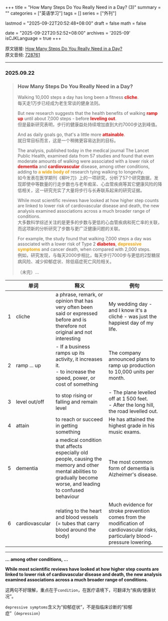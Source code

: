 +++
title = "How Many Steps Do You Really Need in a Day? (3)"
summary = ""
categories = ["英语学习"]
tags = []
series = ["外刊"]

lastmod = "2025-09-22T20:52:48+08:00"
draft = false
math = false

date = "2025-09-22T20:52:52+08:00"
archives = '2025-09'
isCJKLanguage = true
+++

原文链接: [How Many Steps Do You Really Need in a Day?](https://waikan.kekenet.com/#/waikanlisten/-1/728761)  
原文音频: [728761](https://k7.kekenet.com/Sound/2025/09/454yw_2439228TMa.mp3)

---

### 2025.09.22

> ### How Many Steps Do You Really Need in a Day?
> 
> Walking 10,000 steps a day has long been a fitness <strong style="color: red">cliche</strong>.  
> 每天走1万步已经成为老生常谈的健身法则。
>
> But new research suggests that the health benefits of walking <strong style="color: red">ramp up</strong> until about 7,000 steps - before <strong style="color: red">leveling out</strong>.  
> 但是最新研究表明，步行的健康益处持续增加直到大约7000步达到峰值。
>
> And as daily goals go, that's a little more <strong style="color: red">attainable</strong>.  
> 就日常目标而言，这是一个稍微更容易达到的目标。
>
> The analysis, published today in the medical journal The Lancet Public Health, examined data from 57 studies and found that even moderate amounts of walking were associated with a lower risk of <strong style="color: red">dementia</strong> and <strong style="color: red">cardiovascular</strong> disease, among other conditions, adding to <strong style="color: orange">a wide body of</strong> research tying walking to longevity.  
> 如今发表在医学期刊《柳叶刀》上的一项研究，分析了57个研究数据，发现即使中等数量的行走步数也与老年痴呆、心血管疾病等其它健康风险的降低相关，这一研究充实了大量将步行与长寿联系起来的研究证据。
>
> While most scientific reviews have looked at how higher step counts are linked to lower risk of cardiovascular disease and death, the new analysis examined associations across a much broader range of conditions.  
> 大多数科学综述关注的是更多的步数与更低的心血管疾病和死亡率的关联，而这项新的分析研究了步数与更广泛健康问题的关联。
>
> For example, the study found that walking 7,000 steps a day was associated with a lower risk of Type 2 <strong style="color: red">diabetes</strong>, <strong style="color: orange">depressive symptoms</strong> and cancer death, when compared with 2,000 steps.  
> 例如，研究发现，与每天2000步相比，每天步行7000步与更低的2型糖尿病风险、减少抑郁症状、除低癌症死亡风险相关。
>
> （未完）...

| | 单词 | 释义 | 例句 |
| --- | --- | --- | --- |
| 1 | cliche | a phrase, remark, or opinion that has very often been said or expressed before and is therefore not original and not interesting | My wedding day - and I know it's a cliché - was just the happiest day of my life. |
| 2 | ramp ... up | - If a business ramps up its activity, it increases it. <br> - to increase the speed, power, or cost of something | The company announced plans to ramp up production to 10,000 units per month. |
| 3 | level out/off | to stop rising or falling and remain level | - The plane levelled off at 1 500 feet. <br> - After the long hill, the road levelled out. |
| 4 | attain | to reach or succeed in getting something | He has attained the highest grade in his music exams. |
| 5 | dementia | a medical condition that affects especially old people, causing the memory and other mental abilities to gradually become worse, and leading to confused behaviour | The most common form of dementia is Alzheimer's disease. |
| 6 | cardiovascular | relating to the heart and blood vessels (= tubes that carry blood around the body) | Much evidence for stroke prevention comes from the modification of cardiovascular risks, particularly blood-pressure lowering. |

---

**... among other conditions, ...**

**While most scientific reviews have looked at how higher step counts are linked to lower risk of cardiovascular disease and death, the new analysis examined associations across a much broader range of conditions.**

这两句不好理解，重点在于`condition`，在医疗语境下，可翻译为“疾病/健康状况”。

`depressive symptoms`含义为“抑郁症状”，不是指临床诊断的“抑郁症”（`depression`）
